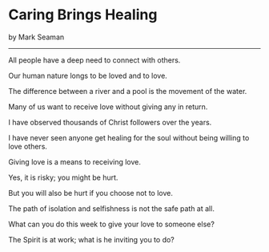 # Caring Brings Healing

by Mark Seaman

---

All people have a deep need to connect with others.

Our human nature longs to be loved and to love.

The difference between a river and a pool is the movement of the water.

Many of us want to receive love without giving any in return.

I have observed thousands of Christ followers over the years.

I have never seen anyone get healing for the soul without being willing to love others.

Giving love is a means to receiving love.

Yes, it is risky; you might be hurt.

But you will also be hurt if you choose not to love.

The path of isolation and selfishness is not the safe path at all.

What can you do this week to give your love to someone else?

The Spirit is at work; what is he inviting you to do?

